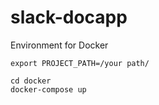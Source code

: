 # slack-docapp

Environment for Docker

```
export PROJECT_PATH=/your path/

cd docker
docker-compose up

```
